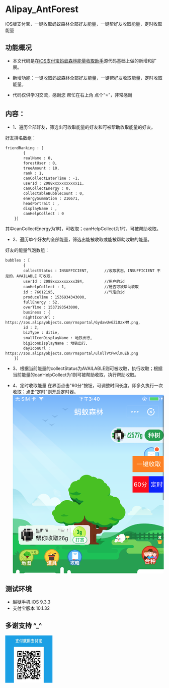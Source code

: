 # Alipay_AntForest
iOS版支付宝，一键收取蚂蚁森林全部好友能量，一键帮好友收取能量，定时收取能量

## 功能概况
- 本文代码是在[iOS支付宝蚂蚁森林能量收取助手](https://github.com/hackxhj/alipayForestTweak)源代码基础上做的新增和扩展。

- 新增功能：一键收取蚂蚁森林全部好友能量，一键帮好友收取能量，定时收取能量。

- 代码仅供学习交流，感谢您 帮忙在右上角 点个“⭐️”，非常感谢


## 内容：

- 1、遍历全部好友，筛选出可收取能量的好友和可被帮助收取能量的好友。

好友排名数组：
```
friendRanking : [
		{
		realName : 0,
		forestUser : 0,
		treeAmount : 10,
		rank : 1,
		canCollectLaterTime : -1,
		userId : 2088xxxxxxxxxxx11,
		canCollectEnergy : 0,
		collectableBubbleCount : 0,
		energySummation : 216671,
		headPortrait : ,
		displayName : ,
		canHelpCollect : 0
	}]
```
其中canCollectEnergy为1时，可收取；canHelpCollect为1时，可被帮助收取。


- 2、遍历单个好友的全部能量，筛选出能被收取或能被帮助收取的能量。

好友的能量气泡数组：
```
bubbles : [
		{
		collectStatus : INSUFFICIENT,		//收取状态，INSUFFICIENT 不足的，AVAILABLE 可收取，
		userId : 2088xxxxxxxxxx384,			//用户的id
		canHelpCollect : 1,					//是否可被帮助收取
		id : 76012195,						//气泡的id
		produceTime : 1536934343000,
		fullEnergy : 52,
		overTime : 1537193543000,
		business : {
		nightIconUrl : https://zos.alipayobjects.com/rmsportal/GydawUvGZiOzxMM.png,
		id : 2,
		bizType : ditie,
		smallIconDisplayName : 地铁出行,
		bigIconDisplayName : 地铁出行,
		dayIconUrl : https://zos.alipayobjects.com/rmsportal/ulnllVtPwKlmuEb.png
	}]
```




- 3、根据当前能量的collectStatus为AVAILABLE则可被收取，执行收取；根据当前能量的canHelpCollect为1则可被帮助收取，执行帮助收取。


- 4、定时收取能量
在界面点击"60分"按钮，可调整时间长度，即多久执行一次收取；点击“定时”则开启定时器。
![界面](./images/buttons@2x.png)


## 测试环境
- 越狱手机 iOS 9.3.3
- 支付宝版本 10.1.32


## 多谢支持 ^_^
<img width="150" height="150" src="./images/zhifubao@2x.png"/>



